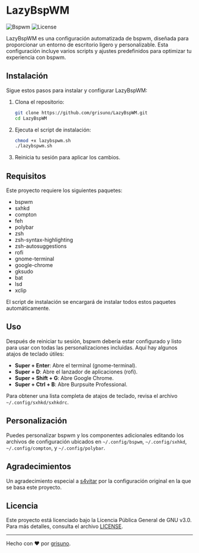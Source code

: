 # LazyBspWM

![Bspwm](https://img.shields.io/badge/Window_Manager-Bspwm-5E81AC?style=flat-square)
![License](https://img.shields.io/github/license/grisuno/LazyBspWM?style=flat-square)

LazyBspWM es una configuración automatizada de bspwm, diseñada para proporcionar un entorno de escritorio ligero y personalizable. Esta configuración incluye varios scripts y ajustes predefinidos para optimizar tu experiencia con bspwm.

## Instalación

Sigue estos pasos para instalar y configurar LazyBspWM:

1. Clona el repositorio:
    ```bash
    git clone https://github.com/grisuno/LazyBspWM.git
    cd LazyBspWM
    ```

2. Ejecuta el script de instalación:
    ```bash
    chmod +x lazybspwm.sh
    ./lazybspwm.sh
    ```

3. Reinicia tu sesión para aplicar los cambios.

## Requisitos

Este proyecto requiere los siguientes paquetes:

- bspwm
- sxhkd
- compton
- feh
- polybar
- zsh
- zsh-syntax-highlighting
- zsh-autosuggestions
- rofi
- gnome-terminal
- google-chrome
- gksudo
- bat
- lsd
- xclip

El script de instalación se encargará de instalar todos estos paquetes automáticamente.

## Uso

Después de reiniciar tu sesión, bspwm debería estar configurado y listo para usar con todas las personalizaciones incluidas. Aquí hay algunos atajos de teclado útiles:

- **Super + Enter**: Abre el terminal (gnome-terminal).
- **Super + D**: Abre el lanzador de aplicaciones (rofi).
- **Super + Shift + G**: Abre Google Chrome.
- **Super + Ctrl + B**: Abre Burpsuite Professional.

Para obtener una lista completa de atajos de teclado, revisa el archivo `~/.config/sxhkd/sxhkdrc`.

## Personalización

Puedes personalizar bspwm y los componentes adicionales editando los archivos de configuración ubicados en `~/.config/bspwm`, `~/.config/sxhkd`, `~/.config/compton`, y `~/.config/polybar`.

## Agradecimientos

Un agradecimiento especial a [s4vitar](https://github.com/s4vitar) por la configuración original en la que se basa este proyecto.

## Licencia

Este proyecto está licenciado bajo la Licencia Pública General de GNU v3.0. Para más detalles, consulta el archivo [LICENSE](LICENSE).

---

Hecho con ❤️ por [grisuno](https://github.com/grisuno).
